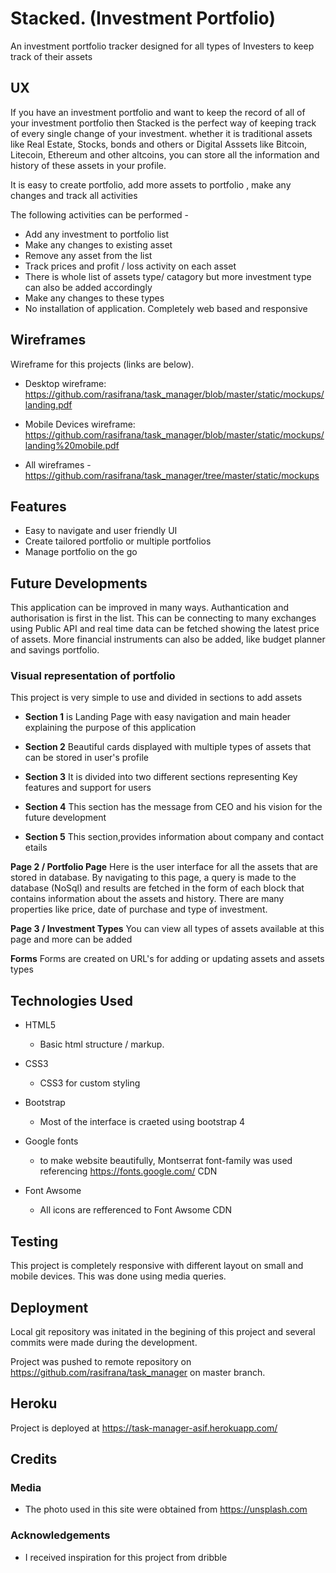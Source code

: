 # Stacked. (Investment Portfolio)

An investment portfolio tracker designed for all types of Investers to keep track of their assets

## UX

If you have an investment portfolio and want to keep the record of all of your investment portfolio then Stacked is the perfect way of keeping track of every single change of
your investment. whether it is traditional assets like Real Estate, Stocks, bonds and others or Digital Asssets like Bitcoin, Litecoin, Ethereum and other altcoins, you can store all the information and history of these assets in your profile.

It is easy to create portfolio, add more assets to portfolio , make any changes and track all activities

The following activities can be performed -

- Add any investment to portfolio list
- Make any changes to existing asset
- Remove any asset from the list
- Track prices and profit / loss activity on each asset
- There is whole list of assets type/ catagory but more investment type can also be added accordingly
- Make any changes to these types
- No installation of application. Completely web based and responsive

## Wireframes

Wireframe for this projects (links are below).

- Desktop wireframe: https://github.com/rasifrana/task_manager/blob/master/static/mockups/landing.pdf

- Mobile Devices wireframe: https://github.com/rasifrana/task_manager/blob/master/static/mockups/landing%20mobile.pdf

- All wireframes - https://github.com/rasifrana/task_manager/tree/master/static/mockups

## Features

- Easy to navigate and user friendly UI 
- Create tailored portfolio or multiple portfolios
- Manage portfolio on the go

## Future Developments

 This application can be improved in many ways. Authantication and authorisation is first in the list. This can be connecting to many exchanges
 using Public API and real time data can be fetched showing the latest price of assets. More financial instruments can also be added, like budget planner and savings portfolio.

### Visual representation of portfolio

This project is very simple to use and divided in sections to add assets

- **Section 1** is Landing Page with easy navigation and main header explaining the purpose of this application

- **Section 2** Beautiful cards displayed with multiple types of assets that can be stored in user's profile

- **Section 3** It is divided into two different sections representing Key features and support for users

- **Section 4** This section has the message from CEO and his vision for the future development 

- **Section 5** This section,provides information about company and contact etails


**Page 2 / Portfolio Page**  Here is the user interface for all the assets that are stored in database. By navigating to this page, a query is made to the database (NoSql)
and results are fetched in the form of each block that contains information about the assets and history. There are many properties like price, date of purchase and type of investment.

**Page 3 / Investment Types** You can view all types of assets available at this page and more can be added 

**Forms** Forms are created on URL's for adding or updating assets and assets types

## Technologies Used

- HTML5

  - Basic html structure / markup.

- CSS3

  - CSS3 for custom styling

- Bootstrap

  - Most of the interface is craeted using bootstrap 4

- Google fonts
  - to make website beautifully, Montserrat font-family was used referencing https://fonts.google.com/ CDN

- Font Awsome
  - All icons are refferenced to Font Awsome CDN

## Testing


This project is completely responsive with different layout on small and mobile devices. This was done using media queries.

## Deployment

Local git repository was initated in the begining of this project and several commits were made during the development.

Project was pushed to remote repository on https://github.com/rasifrana/task_manager on master branch.

## Heroku

Project is deployed at https://task-manager-asif.herokuapp.com/

## Credits

### Media

- The photo used in this site were obtained from https://unsplash.com

### Acknowledgements

- I received inspiration for this project from dribble
